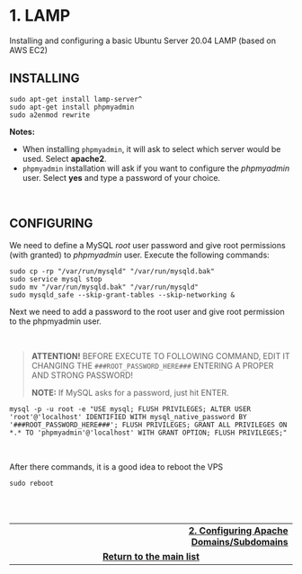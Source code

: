 # 1. LAMP
Installing and configuring a basic Ubuntu Server 20.04 LAMP (based on AWS EC2)

## INSTALLING

    sudo apt-get install lamp-server^
    sudo apt-get install phpmyadmin
    sudo a2enmod rewrite

**Notes:**

 - When installing `phpmyadmin`, it will ask to select which server would be used. Select **apache2**.
 - `phpmyadmin` installation will ask if you want to configure the *phpmyadmin* user. Select **yes** and type a password of your choice.

<br>

## CONFIGURING
We need to define a MySQL *root* user password and give root permissions (with granted) to *phpmyadmin* user.
Execute the following commands:

    sudo cp -rp "/var/run/mysqld" "/var/run/mysqld.bak"
    sudo service mysql stop
    sudo mv "/var/run/mysqld.bak" "/var/run/mysqld"
    sudo mysqld_safe --skip-grant-tables --skip-networking &

Next we need to add a password to the root user and give root permission to the phpmyadmin user.

<br>

> **ATTENTION!**
> BEFORE EXECUTE TO FOLLOWING COMMAND, EDIT IT CHANGING THE `###ROOT_PASSWORD_HERE###` ENTERING A PROPER AND STRONG PASSWORD!
> 
> **NOTE:** If MySQL asks for a password, just hit ENTER.

    mysql -p -u root -e "USE mysql; FLUSH PRIVILEGES; ALTER USER 'root'@'localhost' IDENTIFIED WITH mysql_native_password BY '###ROOT_PASSWORD_HERE###'; FLUSH PRIVILEGES; GRANT ALL PRIVILEGES ON *.* TO 'phpmyadmin'@'localhost' WITH GRANT OPTION; FLUSH PRIVILEGES;"

<br>

After there commands, it is a good idea to reboot the VPS

    sudo reboot

<br><br>
<div>
    <table width="9000">
        <tr>
            <td width="9000">
            </td>
            <td width="50%" align="right">
                <a href="https://github.com/andregalastri/tutorials/blob/main/Ubuntu%20Server/2.%20Configuring%20Apache%20Domains-Subdomains.md"><b>2. Configuring Apache Domains/Subdomains</b></a>
            </td>
        </tr>
        <tr>
            <td width="9000" colspan="2" align="center">
                <a href="">
                    <b>Return to the main list</b>
                </a>
            </td>
        </tr>
    </table>
</div>
